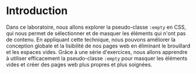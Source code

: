 # Introduction

Dans ce laboratoire, nous allons explorer la pseudo-classe `:empty` en CSS, qui nous permet de sélectionner et de masquer les éléments qui n'ont pas de contenu. En appliquant cette technique, nous pouvons améliorer la conception globale et la lisibilité de nos pages web en éliminant le brouillard et les espaces vides. Grâce à une série d'exercices, nous allons apprendre à utiliser efficacement la pseudo-classe `:empty` pour masquer les éléments vides et créer des pages web plus propres et plus soignées.

